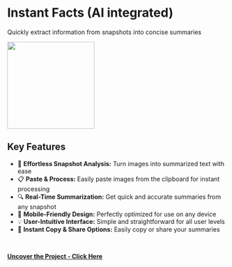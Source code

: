 # Instant Facts (AI integrated)
Quickly extract information from snapshots into concise summaries
<br>

<img src="https://github.com/tobwil/markdown_website/assets/72387477/23c6d7e5-2600-45d1-a4ab-00ee1eda479a" height="200">
<br>

## Key Features

* 📸 **Effortless Snapshot Analysis:** Turn images into summarized text with ease
* 📋 **Paste & Process:** Easily paste images from the clipboard for instant processing
* 🔍 **Real-Time Summarization:** Get quick and accurate summaries from any snapshot
* 📱 **Mobile-Friendly Design:** Perfectly optimized for use on any device
* 💡 **User-Intuitive Interface:** Simple and straightforward for all user levels
* 🔄 **Instant Copy & Share Options:** Easily copy or share your summaries
<br>

**[<i class="fa-solid fa-up-right-from-square"></i> Uncover the Project - Click Here](https://a.picoapps.xyz/ok-appear)**
